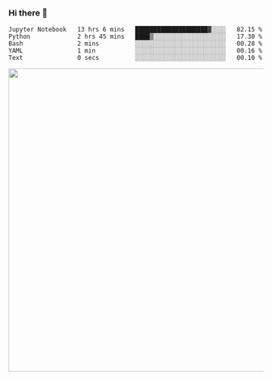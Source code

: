 ### Hi there 👋

<!--START_SECTION:waka-->

```text
Jupyter Notebook   13 hrs 6 mins   ████████████████████▓░░░░   82.15 %
Python             2 hrs 45 mins   ████▒░░░░░░░░░░░░░░░░░░░░   17.30 %
Bash               2 mins          ░░░░░░░░░░░░░░░░░░░░░░░░░   00.28 %
YAML               1 min           ░░░░░░░░░░░░░░░░░░░░░░░░░   00.16 %
Text               0 secs          ░░░░░░░░░░░░░░░░░░░░░░░░░   00.10 %
```

<!--END_SECTION:waka-->

<img src="https://wakatime.com/share/@QuantumA/fc1cfcd9-4c6f-41e9-9c18-f86f6df42a11.svg?sanitize=true" width="600">

<!--
**QuantumA/QuantumA** is a ✨ _special_ ✨ repository because its `README.md` (this file) appears on your GitHub profile.

Here are some ideas to get you started:

- 🔭 I’m currently working on ...
- 🌱 I’m currently learning ...
- 👯 I’m looking to collaborate on ...
- 🤔 I’m looking for help with ...
- 💬 Ask me about ...
- 📫 How to reach me: ...
- 😄 Pronouns: ...
- ⚡ Fun fact: ...
-->
